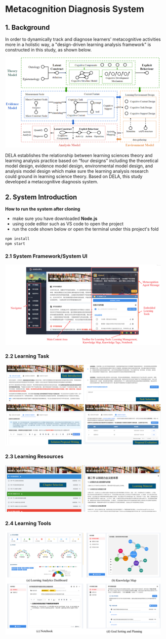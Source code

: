 # Metacognition Diagnosis System

## 1. Background

In order to dynamically track and diagnose learners' metacognitive activities more in a holistic way, a "design-driven learning analysis framework" is constructed in this study, as shown below.

![Design-driven Learning Analytics Framework](./src/assets/readme/DELA.png)

DELA establishes the relationship between learning sciences theory and learning analysis practice based on “four designs” including the theoretical model design, evidence model design, environmental model design, and analysis model design which make sure the learning analysis research could ground in learning science theory. Based on DELA, this study developed a metacognitive diagnosis system.


## 2. System Introduction

**How to run the system after cloning**

- make sure you have downloaded **Node.js**
- using code editor such as VS code to open the project
- run the code shown below or open the terminal under this project's fold

```
npm install
npm start
```

### 2.1 System Framework/System UI

![System UI](./src/assets/readme/System_UI.png)

### 2.2 Learning Task

![Learning Task](./src/assets/readme/Learning_Task.png)

### 2.3 Learning Resources

![Learning Content](./src/assets/readme/Learning_Content.png)

### 2.4 Learning Tools

![Learning Tools](./src/assets/readme/Learning_Tool.png)

